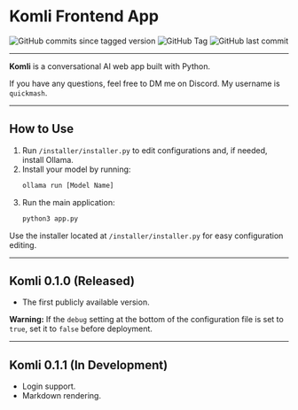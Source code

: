 # Komli Frontend App

![GitHub commits since tagged version](https://img.shields.io/github/commits-since/QuickMash/Komli/0.1.0)
![GitHub Tag](https://img.shields.io/github/v/tag/QuickMash/Komli)
![GitHub last commit](https://img.shields.io/github/last-commit/QuickMash/Komli)

---

**Komli** is a conversational AI web app built with Python.

If you have any questions, feel free to DM me on Discord. My username is `quickmash`.

---

## How to Use
1. Run `/installer/installer.py` to edit configurations and, if needed, install Ollama.
2. Install your model by running:
   ```bash
   ollama run [Model Name]
   ```
3. Run the main application:
   ```bash
   python3 app.py
   ```

Use the installer located at `/installer/installer.py` for easy configuration editing.

---

## Komli 0.1.0 (Released)
- The first publicly available version.

**Warning:** If the `debug` setting at the bottom of the configuration file is set to `true`, set it to `false` before deployment.

---

## Komli 0.1.1 (In Development)
- Login support.
- Markdown rendering.
